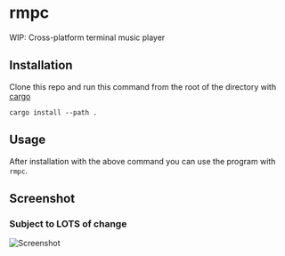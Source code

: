 # rmpc
WIP: Cross-platform terminal music player

## Installation
Clone this repo and run this command from the root of the directory with [cargo](https://rustup.rs/)
```
cargo install --path .
```

## Usage
After installation with the above command you can use the program with `rmpc`.

## Screenshot
### Subject to LOTS of change
![Screenshot](https://i.imgur.com/54cwJVM.png)

